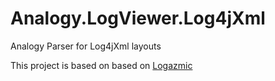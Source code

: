 # Analogy.LogViewer.Log4jXml
Analogy Parser for Log4jXml layouts

This project is based on based on [Logazmic](https://github.com/ihtfw/Logazmic)
